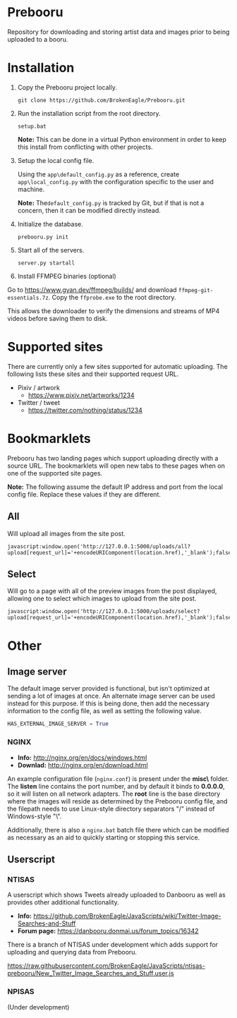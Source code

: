 # Prebooru

Repository for downloading and storing artist data and images prior to being uploaded to a booru.

# Installation

1. Copy the Prebooru project locally.

    `git clone https://github.com/BrokenEagle/Prebooru.git`

2. Run the installation script from the root directory.

    `setup.bat`

    **Note:** This can be done in a virtual Python environment in order to keep this install from conflicting with other projects.

3. Setup the local config file.

    Using the `app\default_config.py` as a reference, create `app\local_config.py` with the configuration specific to the user and machine.

    **Note:** The`default_config.py` is tracked by Git, but if that is not a concern, then it can be modified directly instead.

4. Initialize the database.

    `prebooru.py init`

5. Start all of the servers.

    `server.py startall`

6. Install FFMPEG binaries (optional)

Go to https://www.gyan.dev/ffmpeg/builds/ and download `ffmpeg-git-essentials.7z`. Copy the `ffprobe.exe` to the root directory.

This allows the downloader to verify the dimensions and streams of MP4 videos before saving them to disk.

# Supported sites

There are currently only a few sites supported for automatic uploading. The following lists these sites and their supported request URL.

- Pixiv / artwork
    - https://www.pixiv.net/artworks/1234
- Twitter / tweet
    - https://twitter.com/nothing/status/1234

# Bookmarklets

Prebooru has two landing pages which support uploading directly with a source URL. The bookmarklets will open new tabs to these pages when on one of the supported site pages.

**Note:** The following assume the default IP address and port from the local config file. Replace these values if they are different.

## All

Will upload all images from the site post.

```
javascript:window.open('http://127.0.0.1:5000/uploads/all?upload[request_url]='+encodeURIComponent(location.href),'_blank');false;
```

## Select

Will go to a page with all of the preview images from the post displayed, allowing one to select which images to upload from the site post.

```
javascript:window.open('http://127.0.0.1:5000/uploads/select?upload[request_url]='+encodeURIComponent(location.href),'_blank');false;
```

# Other

## Image server

The default image server provided is functional, but isn't optimized at sending a lot of images at once. An alternate image server can be used instead for this purpose. If this is being done, then add the necessary information to the config file, as well as setting the following value.

```python
HAS_EXTERNAL_IMAGE_SERVER = True
```

### NGINX

- **Info:** http://nginx.org/en/docs/windows.html
- **Downlad:** http://nginx.org/en/download.html

An example configuration file (`nginx.conf`) is present under the **misc\\** folder. The **listen** line contains the port number, and by default it binds to **0.0.0.0**, so it will listen on all network adapters. The **root** line is the base directory where the images will reside as determined by the Prebooru config file, and the filepath needs to use Linux-style directory separators "/" instead of Windows-style "\\".

Additionally, there is also a `nginx.bat` batch file there which can be modified as necessary as an aid to quickly starting or stopping this service.

## Userscript

### NTISAS

A userscript which shows Tweets already uploaded to Danbooru as well as provides other additional functionality.

- **Info:** https://github.com/BrokenEagle/JavaScripts/wiki/Twitter-Image-Searches-and-Stuff
- **Forum page:** https://danbooru.donmai.us/forum_topics/16342

There is a branch of NTISAS under development which adds support for uploading and querying data from Prebooru.

https://raw.githubusercontent.com/BrokenEagle/JavaScripts/ntisas-prebooru/New_Twitter_Image_Searches_and_Stuff.user.js

### NPISAS

(Under development)
